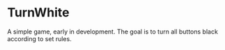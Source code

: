 # TurnWhite
A simple game, early in development.
The goal is to turn all buttons black according to set rules.
